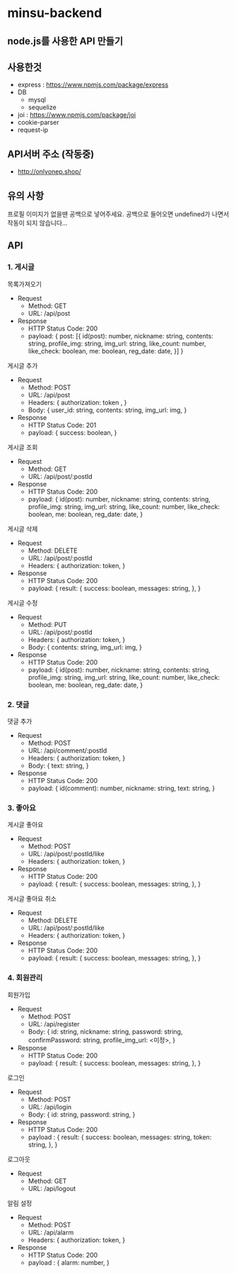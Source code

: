 # minsu-backend
node.js를 사용한 API 만들기
---
## 사용한것
- express : https://www.npmjs.com/package/express
- DB
  - mysql
  - sequelize
- joi : https://www.npmjs.com/package/joi
- cookie-parser
- request-ip

## API서버 주소 (작동중)
- http://onlyonep.shop/

## 유의 사항
프로필 이미지가 없을땐 공백으로 넣어주세요.
공백으로 들어오면 undefined가 나면서 작동이 되지 않습니다...

## API
### 1. 게시글
목록가져오기
- Request
  - Method: GET
  - URL: /api/post
- Response
  - HTTP Status Code: 200
  - payload:
  {
    post: [{
      id(post): number,
      nickname: string,
      contents: string,
      profile_img: string,
      img_url: string,
      like_count: number,
      like_check: boolean,
      me: boolean,
      reg_date: date,
    }]
  }
  
  
게시글 추가
- Request
  - Method: POST
  - URL: /api/post
  - Headers: 
  { 
    authorization: token ,
  }
  - Body: 
  {
    user_id: string,
    contents: string,
    img_url: img,
  }
- Response
  - HTTP Status Code: 201
  - payload: 
  {
    success: boolean,
  }

게시글 조회
- Request
  - Method: GET
  - URL: /api/post/:postId
- Response
  - HTTP Status Code: 200
  - payload:
  {
    id(post): number,
    nickname: string,
    contents: string,
    profile_img: string,
    img_url: string,
    like_count: number,
    like_check: boolean,
    me: boolean,
    reg_date: date,
  }

게시글 삭제
- Request
  - Method: DELETE
  - URL: /api/post/:postId
  - Headers:
  {
    authorization: token,
  }
- Response
  - HTTP Status Code: 200
  - payload:
  {
    result: {
      success: boolean,
      messages: string,
    },
  }

게시글 수정
- Request
  - Method: PUT
  - URL: /api/post/:postId
  - Headers:
  {
    authorization: token,
  }
  - Body:
  {
    contents: string,
    img_url: img,
  }
- Response
  - HTTP Status Code: 200
  - payload:
  {
    id(post): number,
    nickname: string,
    contents: string,
    profile_img: string,
    img_url: string,
    like_count: number,
    like_check: boolean,
    me: boolean,
    reg_date: date,
  }

### 2. 댓글
댓글 추가
- Request
  - Method: POST
  - URL: /api/comment/:postId
  - Headers:
  {
    authorization: token,
  }
  - Body:
  {
    text: string,
  }
- Response
  - HTTP Status Code: 200
  - payload:
  {
    id(comment): number,
    nickname: string,
    text: string,
  }

### 3. 좋아요
게시글 좋아요
- Request
  - Method: POST
  - URL: /api/post/:postId/like
  - Headers: {
    authorization: token,
  }
- Response
  - HTTP Status Code: 200
  - payload:
  {
    result: {
      success: boolean,
      messages: string,
    },
  }

게시글 좋아요 취소
- Request
  - Method: DELETE
  - URL: /api/post/:postId/like
  - Headers: {
    authorization: token,
  }
- Response
  - HTTP Status Code: 200
  - payload:
  {
    result: {
      success: boolean,
      messages: string,
    },
  }

### 4. 회원관리
회원가입
- Request
  - Method: POST
  - URL: /api/register
  - Body: {
    id: string,
    nickname: string,
    password: string,
    confirmPassword: string,
    profile_img_url: <미정>,
  }
- Response
  - HTTP Status Code: 200
  - payload: 
  {
    result: {
      success: boolean,
      messages: string,
    },
  }

로그인
- Request
  - Method: POST
  - URL: /api/login
  - Body: {
    id: string,
    password: string,
  }
- Response
  - HTTP Status Code: 200
  - payload :
  {
    result: {
      success: boolean,
      messages: string,
      token: string,
    },
  }

로그아웃
- Request
  - Method: GET
  - URL: /api/logout

알림 설정
- Request
  - Method: POST
  - URL: /api/alarm
  - Headers: {
    authorization: token,
  }
- Response
  - HTTP Status Code: 200
  - payload :
  {
    alarm: number,
  }

